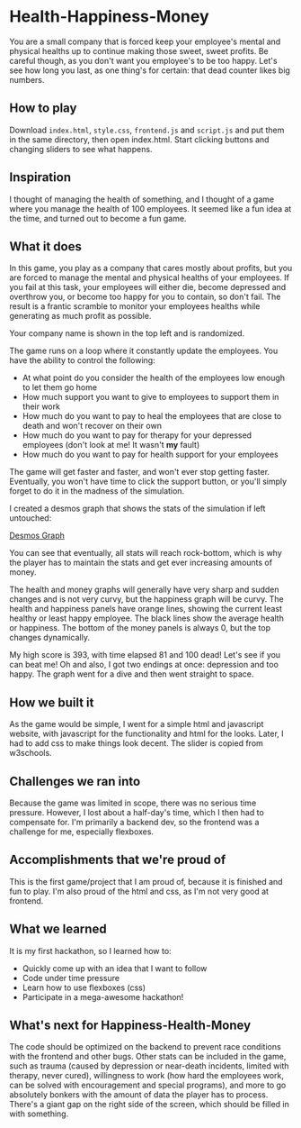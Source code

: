 # Health-Happiness-Money
You are a small company that is forced keep your employee's mental and physical healths up to continue making those sweet, sweet profits. Be careful though, as you don't want you employee's to be too happy. Let's see how long you last, as one thing's for certain: that dead counter likes big numbers.

## How to play
Download `index.html`, `style.css`, `frontend.js` and `script.js` and put them in the same directory, then open index.html. Start clicking buttons and changing sliders to see what happens.

## Inspiration
I thought of managing the health of something, and I thought of a game where you manage the health of 100 employees. It seemed like a fun idea at the time, and turned out to become a fun game.

## What it does
In this game, you play as a company that cares mostly about profits, but you are forced to manage the mental and physical healths of your employees. If you fail at this task, your employees will either die, become depressed and overthrow you, or become too happy for you to contain, so don't fail. The result is a frantic scramble to monitor your employees healths while generating as much profit as possible.

Your company name is shown in the top left and is randomized.

The game runs on a loop where it constantly update the employees. You have the ability to control the following:
- At what point do you consider the health of the employees low enough to let them go home
- How much support you want to give to employees to support them in their work
- How much do you want to pay to heal the employees that are close to death and won't recover on their own
- How much do you want to pay for therapy for your depressed employees (don't look at me! It wasn't **my** fault)
- How much do you want to pay for health support for your employees

The game will get faster and faster, and won't ever stop getting faster. Eventually, you won't have time to click the support button, or you'll simply forget to do it in the madness of the simulation.

I created a desmos graph that shows the stats of the simulation if left untouched:

[Desmos Graph](https://www.desmos.com/calculator/bxrqnzvv1g)

You can see that eventually, all stats will reach rock-bottom, which is why the player has to maintain the stats and get ever increasing amounts of money.

The health and money graphs will generally have very sharp and sudden changes and is not very curvy, but the happiness graph will be curvy. The health and happiness panels have orange lines, showing the current least healthy or least happy employee. The black lines show the average health or happiness. The bottom of the money panels is always 0, but the top changes dynamically.

My high score is 393, with time elapsed 81 and 100 dead! Let's see if you can beat me! Oh and also, I got two endings at once: depression and too happy. The graph went for a dive and then went straight to space.

## How we built it
As the game would be simple, I went for a simple html and javascript website, with javascript for the functionality and html for the looks. Later, I had to add css to make things look decent. The slider is copied from w3schools.

## Challenges we ran into
Because the game was limited in scope, there was no serious time pressure. However, I lost about a half-day's time, which I then had to compensate for. I'm primarily a backend dev, so the frontend was a challenge for me, especially flexboxes.

## Accomplishments that we're proud of
This is the first game/project that I am proud of, because it is finished and fun to play. I'm also proud of the html and css, as I'm not very good at frontend.

## What we learned
It is my first hackathon, so I learned how to:
- Quickly come up with an idea that I want to follow
- Code under time pressure
- Learn how to use flexboxes (css)
- Participate in a mega-awesome hackathon!

## What's next for Happiness-Health-Money
The code should be optimized on the backend to prevent race conditions with the frontend and other bugs. Other stats can be included in the game, such as trauma (caused by depression or near-death incidents, limited with therapy, never cured), willingness to work (how hard the employees work, can be solved with encouragement and special programs), and more to go absolutely bonkers with the amount of data the player has to process. There's a giant gap on the right side of the screen, which should be filled in with something.
